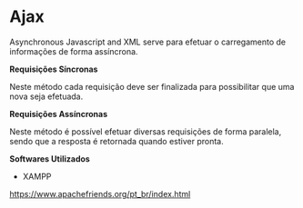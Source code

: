 # Ajax
Asynchronous Javascript and XML serve para efetuar o carregamento de informações de forma assíncrona.

**Requisições Síncronas**

Neste método cada requisição deve ser finalizada para possibilitar que uma nova seja efetuada.

**Requisições Assíncronas**

Neste método é possível efetuar diversas requisições de forma paralela, sendo que a resposta é retornada quando estiver pronta.

**Softwares Utilizados**

- XAMPP

https://www.apachefriends.org/pt_br/index.html
